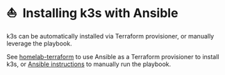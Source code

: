 # :sailboat:&nbsp; Installing k3s with Ansible

k3s can be automatically installed via Terraform provisioner, or manually leverage the playbook.

See [homelab-terraform](https://github.com/ahgraber/homelab-terraform) to use Ansible as a Terraform provisioner to install k3s,
or [Ansible instructions](https://github.com/ahgraber/homelab-terraform/blob/main/docs/3%20-%ansible.md) to manually run the playbook.
